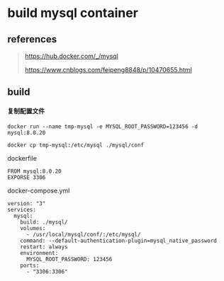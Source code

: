 # build mysql container

## references

> https://hub.docker.com/_/mysql
>
> https://www.cnblogs.com/feipeng8848/p/10470655.html

## build

#### 复制配置文件

```
docker run --name tmp-mysql -e MYSQL_ROOT_PASSWORD=123456 -d mysql:8.0.20

docker cp tmp-mysql:/etc/mysql ./mysql/conf
```

dockerfile

```
FROM mysql:8.0.20
EXPORSE 3306
```

docker-compose.yml

```
version: "3"
services:
  mysql:
    build: ./mysql/
    volumes:
      - /usr/local/mysql/conf/:/etc/mysql/
    command: --default-authentication-plugin=mysql_native_password
    restart: always
    environment:
      MYSQL_ROOT_PASSWORD: 123456
    ports:
      - "3306:3306"
```

